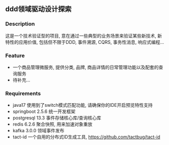 ## ddd领域驱动设计探索

### Description
这是一个技术验证型的项目, 意在通过一些典型的业务场景来验证某些新技术, 新特性的应用价值, 包括但不限于DDD, 事件溯源, CQRS, 事务性消息, 响应式编程...

### Feature
- 一个商品管理微服务, 提供分类, 品牌, 商品详情的日常管理功能以及配套的查询服务
- 待补充...

### Requirements
- java17 使用到了switch模式匹配功能, 请确保你的IDE开启预览特性支持
- springboot 2.5.6 统一开发框架
- postgresql 13.3 事件存储核心库/查询核心库
- redis 6.2.6 聚合快照, 用来加速对象重放
- kafka 3.0.0 领域事件发布
- tact-id 一个自用的分布式ID生成工具, https://github.com/tactbug/tact-id